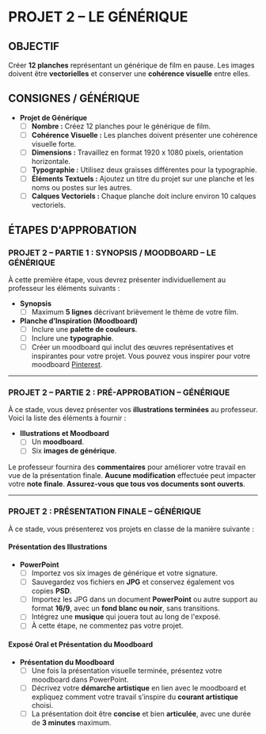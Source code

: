 # PROJET 2 – LE GÉNÉRIQUE

## OBJECTIF
Créer **12 planches** représentant un générique de film en pause. Les images doivent être **vectorielles** et conserver une **cohérence visuelle** entre elles.

## CONSIGNES / GÉNÉRIQUE

* **Projet de Générique**
  * [ ] **Nombre :** Créez 12 planches pour le générique de film.
  * [ ] **Cohérence Visuelle :** Les planches doivent présenter une cohérence visuelle forte.
  * [ ] **Dimensions :** Travaillez en format 1920 x 1080 pixels, orientation horizontale.
  * [ ] **Typographie :** Utilisez deux graisses différentes pour la typographie.
  * [ ] **Éléments Textuels :** Ajoutez un titre du projet sur une planche et les noms ou postes sur les autres.
  * [ ] **Calques Vectoriels :** Chaque planche doit inclure environ 10 calques vectoriels.

## ÉTAPES D'APPROBATION

### PROJET 2 – PARTIE 1 : SYNOPSIS / MOODBOARD – LE GÉNÉRIQUE

À cette première étape, vous devrez présenter individuellement au professeur les éléments suivants :

- **Synopsis**
  * [ ] Maximum **5 lignes** décrivant brièvement le thème de votre film.

- **Planche d’Inspiration (Moodboard)**
  * [ ] Inclure une **palette de couleurs**.
  * [ ] Inclure une **typographie**.
  * [ ] Créer un moodboard qui inclut des œuvres représentatives et inspirantes pour votre projet. Vous pouvez vous inspirer pour votre moodboard [Pinterest](https://pin.it/72P9mgeuc).

---

### PROJET 2 – PARTIE 2 : PRÉ-APPROBATION – GÉNÉRIQUE

À ce stade, vous devez présenter vos **illustrations terminées** au professeur. Voici la liste des éléments à fournir :

- **Illustrations et Moodboard**
  * [ ] Un **moodboard**.
  * [ ] Six **images de générique**.

Le professeur fournira des **commentaires** pour améliorer votre travail en vue de la présentation finale. **Aucune modification** effectuée peut impacter votre **note finale**. **Assurez-vous que tous vos documents sont ouverts**.

---

### PROJET 2 : PRÉSENTATION FINALE – GÉNÉRIQUE

À ce stade, vous présenterez vos projets en classe de la manière suivante :

#### Présentation des Illustrations
- **PowerPoint**
  * [ ] Importez vos six images de générique et votre signature.
  * [ ] Sauvegardez vos fichiers en **JPG** et conservez également vos copies **PSD**.
  * [ ] Importez les JPG dans un document **PowerPoint** ou autre support au format **16/9**, avec un **fond blanc ou noir**, sans transitions.
  * [ ] Intégrez une **musique** qui jouera tout au long de l'exposé.
  * [ ] À cette étape, ne commentez pas votre projet.

#### Exposé Oral et Présentation du Moodboard
- **Présentation du Moodboard**
  * [ ] Une fois la présentation visuelle terminée, présentez votre moodboard dans PowerPoint.
  * [ ] Décrivez votre **démarche artistique** en lien avec le moodboard et expliquez comment votre travail s’inspire du **courant artistique** choisi.
  * [ ] La présentation doit être **concise** et bien **articulée**, avec une durée de **3 minutes** maximum.
